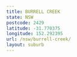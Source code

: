 ```yaml
---
title: BURRELL CREEK
state: NSW
postcode: 2429
latitude: -31.770375
longitude: 152.292395
url: /nsw/burrell-creek/
layout: suburb
---
```

